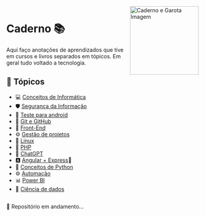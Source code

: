 <img src="Img/cadernoGifGarota.gif" alt="Caderno e Garota Imagem" width="180" align="right">

# Caderno 📚

Aqui faço anotações de aprendizados que tive em cursos e livros separados em tópicos. Em geral tudo voltado a tecnologia.

## 🔖 Tópicos

- 💻 [Conceitos de Informática][6]
- 🛡  [Segurança da Informação][1] 
- 📱 [Teste para android][2]
- 🐙 [Git e GitHub][3]
- 🎨 [Front-End][4]
- ⚙️ [Gestão de projetos][5]
- 🐧 [Linux][8]
- 🐘 [PHP][7]
- 🤖 [ChatGPT][9]
- 🅰️ [Angular + Express][10]🚂
- 🐍 [Conceitos de Python][11]
- ⚙️ [Automação][12]
- 📊 [Power BI][13]
- 🧠 [Ciência de dados][14]

##
🚧 Repositório em andamento...

[1]: https://github.com/RafaelaBF/Caderno/tree/main/Seguranca%20da%20Informacao
[2]: https://github.com/RafaelaBF/Caderno/tree/main/Testes%20no%20Android
[3]: https://github.com/RafaelaBF/Caderno/tree/main/Git%20e%20GitHub
[4]: https://github.com/RafaelaBF/Caderno/tree/main/Front-End
[5]: https://github.com/RafaelaBF/Caderno/tree/main/Gestao%20de%20projetos
[6]: https://github.com/RafaelaBF/Caderno/tree/main/Conceitos%20de%20Inform%C3%A1tica
[7]: https://github.com/RafaelaBF/Caderno/tree/main/PHP
[8]: https://github.com/RafaelaBF/Caderno/tree/main/Linux
[9]: https://github.com/RafaelaBF/Caderno/tree/main/ChatGPT
[10]: https://github.com/RafaelaBF/Caderno/tree/main/Angular%2BExpress
[11]: https://github.com/RafaelaBF/Caderno/tree/main/Python
[12]: https://github.com/RafaelaBF/Caderno/tree/main/Automacao
[13]: https://github.com/RafaelaBF/Caderno/tree/main/Power%BI
[14]: https://github.com/RafaelaBF/Caderno/tree/main/Ciencia%de%dados
